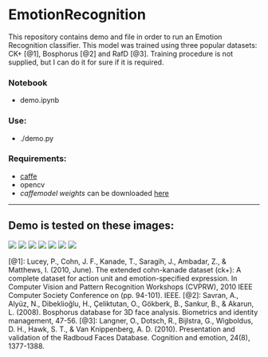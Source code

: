# EmotionRecognition

This repository contains demo and file in order to run an Emotion Recognition classifier. This model was trained using three popular datasets: CK+ [@1], Bosphorus [@2] and RafD [@3]. Training procedure is not supplied, but I can do it for sure if it is required. 

### Notebook
 - demo.ipynb

### Use: 
 - ./demo.py

### Requirements:
 - [caffe](https://github.com/BVLC/caffe)
 - opencv
 - *caffemodel weights* can be downloaded [here](https://drive.google.com/open?id=0B5SM4aR218blbnhCdDQ3ajYydFE)

---
## Demo is tested on these images:

![](/imgs/1.png)
![](/imgs/2.png)
![](/imgs/3.png)
![](/imgs/4.png)
![](/imgs/5.png)
![](/imgs/5.jpg)
![](/imgs/6.png)

[@1]: Lucey, P., Cohn, J. F., Kanade, T., Saragih, J., Ambadar, Z., & Matthews, I. (2010, June). The extended cohn-kanade dataset (ck+): A complete dataset for action unit and emotion-specified expression. In Computer Vision and Pattern Recognition Workshops (CVPRW), 2010 IEEE Computer Society Conference on (pp. 94-101). IEEE.
[@2]: Savran, A., Alyüz, N., Dibeklioğlu, H., Çeliktutan, O., Gökberk, B., Sankur, B., & Akarun, L. (2008). Bosphorus database for 3D face analysis. Biometrics and identity management, 47-56.
[@3]: Langner, O., Dotsch, R., Bijlstra, G., Wigboldus, D. H., Hawk, S. T., & Van Knippenberg, A. D. (2010). Presentation and validation of the Radboud Faces Database. Cognition and emotion, 24(8), 1377-1388.
